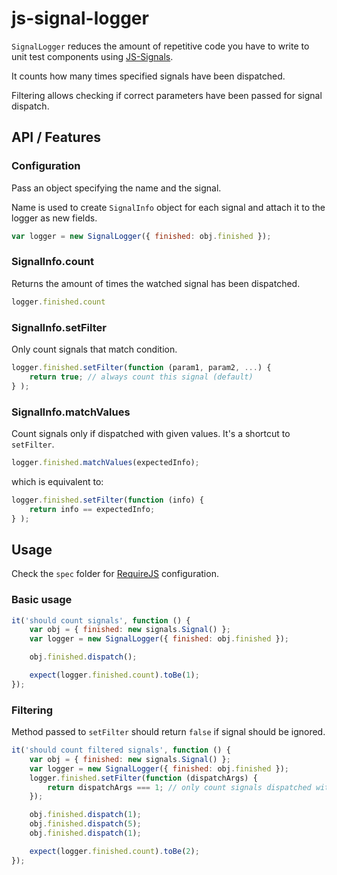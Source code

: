 js-signal-logger
================
`SignalLogger` reduces the amount of repetitive code you have to write to unit test components using [JS-Signals](http://millermedeiros.github.com/js-signals/).

It counts how many times specified signals have been dispatched.

Filtering allows checking if correct parameters have been passed for signal dispatch.

API / Features
--------------

### Configuration
Pass an object specifying the name and the signal.

Name is used to create `SignalInfo` object for each signal and attach it to the logger as new fields.

```js
var logger = new SignalLogger({ finished: obj.finished });
```

### SignalInfo.count
Returns the amount of times the watched signal has been dispatched.

```js
logger.finished.count
```

### SignalInfo.setFilter
Only count signals that match condition.

```js
logger.finished.setFilter(function (param1, param2, ...) {
	return true; // always count this signal (default)
} );
```

### SignalInfo.matchValues
Count signals only if dispatched with given values. It's a shortcut to `setFilter`.

```js
logger.finished.matchValues(expectedInfo);
```

which is equivalent to:

```js
logger.finished.setFilter(function (info) {
	return info == expectedInfo;
} );
```

Usage
-----
Check the `spec` folder for [RequireJS](http://requirejs.org/) configuration.

### Basic usage

```js
it('should count signals', function () {
	var obj = {	finished: new signals.Signal() };
	var logger = new SignalLogger({ finished: obj.finished });

	obj.finished.dispatch();

	expect(logger.finished.count).toBe(1);
});
```

### Filtering
Method passed to `setFilter` should return `false` if signal should be ignored.

```js
it('should count filtered signals', function () {
	var obj = {	finished: new signals.Signal() };
	var logger = new SignalLogger({ finished: obj.finished });
	logger.finished.setFilter(function (dispatchArgs) {
		return dispatchArgs === 1; // only count signals dispatched with 1
	});

	obj.finished.dispatch(1);
	obj.finished.dispatch(5);
	obj.finished.dispatch(1);

	expect(logger.finished.count).toBe(2);
});
```
